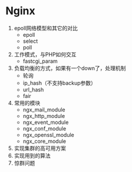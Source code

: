 # Nginx

1. epoll网络模型和其它的对比
    - epoll
    - select
    - poll
2. 工作模式，与PHP如何交互
    - fastcgi_param
3. 负载均衡的方式，如果有一个down了，处理机制
    - 轮询
    - ip_hash（不支持backup参数）
    - url_hash
    - fair
4. 常用的模块 
    - ngx_mail_module
    - ngx_http_module
    - ngx_event_module
    - ngx_conf_module
    - ngx_openssl_module
    - ngx_core_module
5. 实现集群的高可用方案 
6. 实现用到的算法 
7. 惊群问题
